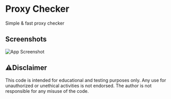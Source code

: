 # Proxy Checker

Simple & fast proxy checker

## Screenshots

![App Screenshot]([https://github.com/AbdeLhalimSB/Crypto-Wallets-Scanner/blob/main/Crypto_Wallets_Scanner/Resources/Capture.PNG](https://github.com/AbdeLhalimSB/Proxy-Checker/blob/main/Proxy-Checker/img/Screenshot.png))




## ⚠️Disclaimer

This code is intended for educational and testing purposes only. Any use for unauthorized or unethical activities is not endorsed. The author is not responsible for any misuse of the code.
